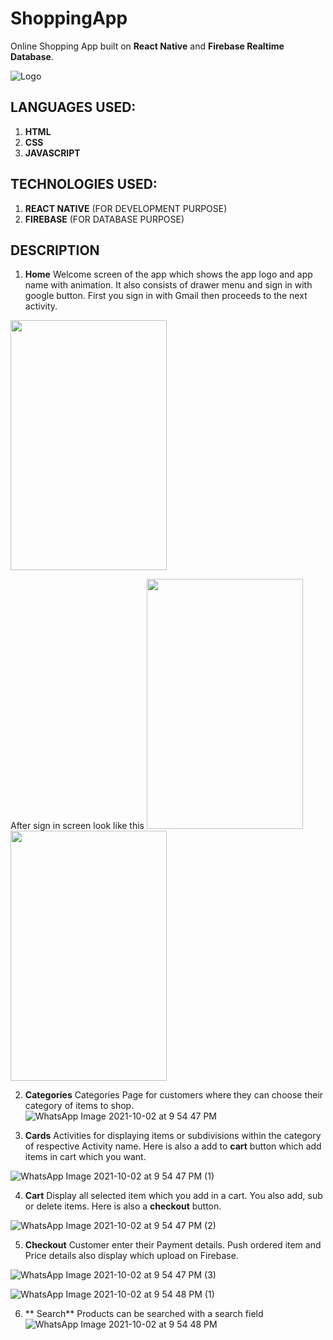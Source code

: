 # ShoppingApp

Online Shopping App built on **React Native** and **Firebase Realtime Database**.

![Logo](https://user-images.githubusercontent.com/64039135/135723674-e2c9d2c0-214e-486d-9865-9dab0a8a9c83.png)


## LANGUAGES USED:
1. **HTML**
2. **CSS**
3. **JAVASCRIPT**

## TECHNOLOGIES USED:
1. **REACT NATIVE** (FOR DEVELOPMENT PURPOSE)
2. **FIREBASE** (FOR DATABASE PURPOSE)

## DESCRIPTION

1.	**Home**
Welcome screen of the app which shows the app logo and app name with animation. It also consists of drawer menu and sign in with google button. First you sign in with Gmail then proceeds to the next activity.
<img src="https://user-images.githubusercontent.com/64039135/135726413-edfc4a33-1f92-43ef-b8c1-1a7b1c533a67.jpeg" width="250px" height="400px" />


After sign in screen look like this
<img src="https://user-images.githubusercontent.com/64039135/135726389-7d7eadfa-5fce-4371-ab3e-f576489cb8b1.jpeg" width="250px" height="400px" /> <br/>
<img src="https://user-images.githubusercontent.com/64039135/135726346-819d27eb-2636-4bbe-9fd6-17af571734ab.jpeg" width="250px" height="400px" />




2.	**Categories**
Categories Page for customers where they can choose their category of items to shop. 
![WhatsApp Image 2021-10-02 at 9 54 47 PM](https://user-images.githubusercontent.com/64039135/135726297-835440cc-35e9-4243-a3b8-497dfcd48a5d.jpeg)




3.	  **Cards**
Activities for displaying items or subdivisions within the category of respective Activity name. Here is also a add to **cart** button which add items in cart which you want.

![WhatsApp Image 2021-10-02 at 9 54 47 PM (1)](https://user-images.githubusercontent.com/64039135/135726217-4ab7deff-f27d-4a00-9729-f15d692b449a.jpeg)


4.	**Cart**
Display all selected item which you add in a cart. You also add, sub or delete items. Here is also a **checkout** button.

![WhatsApp Image 2021-10-02 at 9 54 47 PM (2)](https://user-images.githubusercontent.com/64039135/135726165-dd04dd2c-6fce-46e3-978e-bb55ec953f54.jpeg)

5.	**Checkout**
Customer enter their Payment details. Push ordered item and Price details also display which upload on Firebase.

![WhatsApp Image 2021-10-02 at 9 54 47 PM (3)](https://user-images.githubusercontent.com/64039135/135726095-5d087a29-c544-4f0f-b277-6d26f90a34a0.jpeg)

![WhatsApp Image 2021-10-02 at 9 54 48 PM (1)](https://user-images.githubusercontent.com/64039135/135725995-1156291d-002e-41fb-8acc-91c3bda57b8c.jpeg)


6.	** Search**
Products can be searched with a search field
![WhatsApp Image 2021-10-02 at 9 54 48 PM](https://user-images.githubusercontent.com/64039135/135726062-25409f4a-53a9-4888-aa51-4e08be560914.jpeg)



